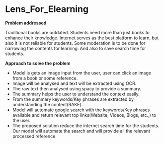 # Lens_For_Elearning

**Problem addressed**

Traditional books are outdated. Students need more than just books to enhance their knowledge. Internet serves as the best platform to learn, but also it is not reliable for students. Some moderation is to be done for narrowing the contents for learning. And also to save search time for students.
    
**Approach to solve the problem**

- Model is gets an image input from the user, user can click an image from a book or some reference. 
- Image will be analysed and text will be extracted using OCR.
- The raw text then analysed using spacy to provide a summary.
- The summary helps the user to understand the context easily.
- From the summary keywords/Key phrases are extracted by understanding the content(RAKE).
- Model will automate google search with the keywords/Key phrases available and return relevant top links(Website, Videos, Blogs, etc.,) to the user.
- The proposed solution reduce the internet search time for the students. Our model will automate the search and will provide all the relevant processed reference.
